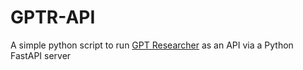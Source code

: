 # GPTR-API

A simple python script to run [GPT Researcher](https://docs.gptr.dev/docs/gpt-researcher/gptr/pip-package#steps-to-install-gpt-researcher) as an API via a Python FastAPI server
